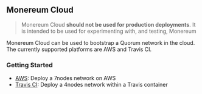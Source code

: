 ## Monereum Cloud
> Monereum Cloud **should not be used for production deployments**.  It is intended to be used for experimenting with, and testing, Monereum

Monereum Cloud can be used to bootstrap a Quorum network in the cloud.  The currently supported platforms are AWS and Travis CI.

### Getting Started
* [AWS](aws/README.md): Deploy a 7nodes network on AWS
* [Travis CI](travis/README.md): Deploy a 4nodes network within a Travis container 
